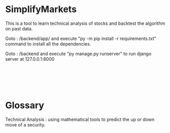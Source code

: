 # SimplifyMarkets

This is a tool to learn technical analysis of stocks and backtest the algorithm on past data. 

Goto : /backend/app/ and execute "py -m pip install -r requirements.txt" command to install all the dependencies.

Goto : /backend and execute "py manage.py runserver" to run django server at 127.0.0.1:8000

<br/><br/><br/><br/>
# Glossary #
Technical Analysis :  using mathematical tools to predict the up or down move of a security.
